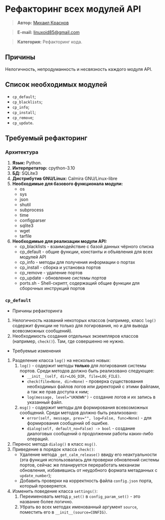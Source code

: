 # Рефакторинг всех модулей API

> **Автор:** [Михаил Краснов](https://github.com/Linuxoid85)

> **E-mail:** [linuxoid85@gmail.com](mailto:linuxoid85@gmail.com)

> **Категория:** Рефакторинг кода.

## Причины

Нелогичность, непродуманность и несвязность каждого модуля API.

## Список необходимых модулей

- `cp_default`;
- `cp_blacklists`;
- `cp_info`;
- `cp_install`;
- `cp_remove`;
- `cp_update`.

## Требуемый рефакторинг

### Архитектура

1. **Язык:** Python.
2. **Интерпретатор:** cpython-3.10
3. **БД:** SQLite3
4. **Дистрибутив GNU/Linux:** Calmira GNU/Linux-libre
5. **Необходимые для базового функционала модули:**
    - os
    - sys
    - json
    - shutil
    - subprocess
    - time
    - configparser
    - sqlite3
    - wget
    - tarfile
6. **Необходимые для реализации модули API:**
    - cp_blacklists - взаимодействие с базой данных чёрного списка
    - cp_default - общие функции, константы и объявления для всех модулей API
    - cp_info - методы для получения информации о портах
    - cp_install - сборка и установка портов
    - cp_remove - удаление портов
    - cp_update - обновление *системы портов*
    - ports.sh - Shell-скрипт, содержащий общие функции для сборочных инструкций портов

### `cp_default`

- Причины рефакторинга

1. Нелогичность названий некоторых классов (например, класс `log()` содержит функции не только для логирования, но и для вывода всевозможных сообщений).
2. Необходимость создания отдельных экземпляров классов (например, `check()`). Там, где совершенно не нужно.

- Требуемые изменения

1. Разделение класса `log()` на несколько новых:
    1. `log()` - содержит методы **только** для логирования системы портов. Среди методов должно быть реализовано следующее:
        - `__init__(self, dir=LOG_DIR, file=LOG_FILE)`.
        - `check(file=None, dir=None)` - проверка существования необходимых файлов логов или директорий с этими файлами, а так же прав доступа к ним;
        - `log(message, level="UKNOWN")` - создание логов и их запись в указанный файл.
    2. `msg()` - содержит методы для формирования всевозможных сообщений. Среди методов должно быть реализовано:
        - `error(self, message, prev="", log=False, func=None)` - для формирования сообщений об ошибке.
        - `dialog(self, default_no=False) -> bool` - создание диалоговых сообщений о продолжении работы каких-либо операций.
2. Перенос метода `dialog()` в класс `msg()`.
3. Приведение в порядок класса `check()`:
    - Удаление метода `_get_calm_release()` ввиду его неактуальности (эта функция использовалась для проверки обновлений системы портов, сейчас же планируется переработать механизм обновления, избавившись от неудобного формата метаданных с `update_number`);
    - Добавить проверки на корректность файла `config.json` порта, который проверяется.
4. Изменить поведение класса `settings()`:
    1. Переименовать метод `p_set()` в `config_param_set()` - это название более логично.
    2. Убрать во всех методах именованный аргумент `source`, поместить его в `__init__(source=CONFIG)`.